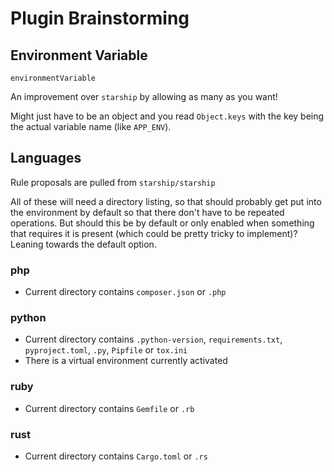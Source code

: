 # Plugin Brainstorming

## Environment Variable

`environmentVariable`

An improvement over `starship` by allowing as many as you want!

Might just have to be an object and you read `Object.keys` with the key being
the actual variable name (like `APP_ENV`).

## Languages

Rule proposals are pulled from `starship/starship`

All of these will need a directory listing, so that should probably get put into
the environment by default so that there don't have to be repeated operations.
But should this be by default or only enabled when something that requires it is
present (which could be pretty tricky to implement)? Leaning towards the default
option.

### php

- Current directory contains `composer.json` or `.php`

### python

- Current directory contains `.python-version`, `requirements.txt`,
  `pyproject.toml`, `.py`, `Pipfile` or `tox.ini`
- There is a virtual environment currently activated

### ruby

- Current directory contains `Gemfile` or `.rb`

### rust

- Current directory contains `Cargo.toml` or `.rs`

